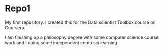 Repo1
=====

My first repository. I created this for the Data scientist Toolbox course on Coursera.

I am finishing up a philosophy degree with some computer science course work and I doing some independent comp sci learning. 
